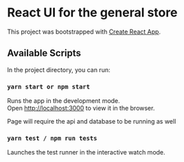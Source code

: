 # React UI for the general store

This project was bootstrapped with [Create React App](https://github.com/facebook/create-react-app).

## Available Scripts

In the project directory, you can run:

### `yarn start or npm start`

Runs the app in the development mode.\
Open [http://localhost:3000](http://localhost:3000) to view it in the browser.

Page will require the api and database to be running as well

### `yarn test / npm run tests`

Launches the test runner in the interactive watch mode.
